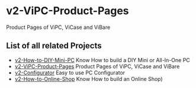 # v2-ViPC-Product-Pages
Product Pages of ViPC, ViCase and ViBare

## List of all related Projects
- [v2-How-to-DIY-Mini-PC](https://github.com/V-Squared/v2-How-to-DIY-Mini-PC/wiki) Know How to build a DIY Mini or All-In-One PC
- [v2-ViPC-Product-Pages](https://github.com/V-Squared/v2-ViPC-Product-Pages/wiki/) Product Pages of ViPC, ViCase and ViBare
- [v2-Configurator](https://github.com/V-Squared/v2-Configurator/wiki/) Easy to use PC Configurator
- [v2-How-to-Online-Shop](https://github.com/V-Squared/v2-How-to-Online-Shop/wiki/) Know How to build an Online Shop)
